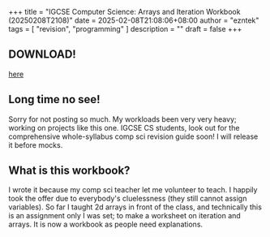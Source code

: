 +++
title = "IGCSE Computer Science: Arrays and Iteration Workbook (20250208T2108)"
date = 2025-02-08T21:08:06+08:00
author = "ezntek"
tags = [ "revision", "programming" ]
description = ""
draft = false
+++

## DOWNLOAD!

[here](https://ezntek.com/doc/igcse_cs_arrays_iteration_workbook.pdf)

## Long time no see!

Sorry for not posting so much. My workloads been very very heavy; working on projects like this one. IGCSE CS students, look out for the comprehensive whole-syllabus comp sci revision guide soon! I will release it before mocks.

## What is this workbook?

I wrote it because my comp sci teacher let me volunteer to teach. I happily took the offer due to everybody's cluelessness (they still cannot assign variables). So far I taught 2d arrays in front of the class, and technically this is an assignment only I was set; to make a worksheet on iteration and arrays. It is now a workbook as people need explanations.

<script src="https://utteranc.es/client.js"
        repo="ezntek/ezntek.github.io"
        issue-term="title"
        label="comments"
        theme="github-dark"
        crossorigin="anonymous"
        async>
</script>
